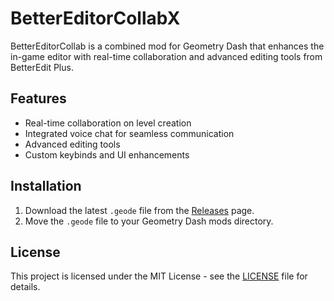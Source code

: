 # BetterEditorCollabX

BetterEditorCollab is a combined mod for Geometry Dash that enhances the in-game editor with real-time collaboration and advanced editing tools from BetterEdit Plus.

## Features
- Real-time collaboration on level creation
- Integrated voice chat for seamless communication
- Advanced editing tools
- Custom keybinds and UI enhancements

## Installation

1. Download the latest `.geode` file from the [Releases](https://github.com/yourusername/BetterEditorCollab/releases) page.
2. Move the `.geode` file to your Geometry Dash mods directory.

## License
This project is licensed under the MIT License - see the [LICENSE](LICENSE) file for details.
